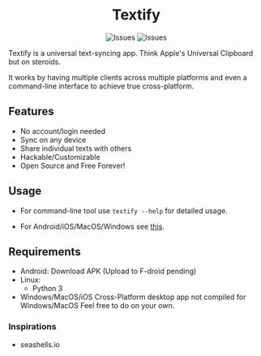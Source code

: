 <div align="center">

# Textify

</div>

<div align="center">

![Issues](https://img.shields.io/github/license/pspiagicw/textify?style=for-the-badge)
![Issues](https://img.shields.io/github/issues/pspiagicw/textify?style=for-the-badge)

</div>
Textify is a universal text-syncing app. Think Apple's Universal Clipboard but on steroids.

It works by having multiple clients across multiple platforms and even a command-line interface to achieve true cross-platform.

## Features
- No account/login needed
- Sync on any device
- Share individual texts with others
- Hackable/Customizable
- Open Source and Free Forever!
## Usage
- For command-line tool use `textify --help` for detailed usage.

- For Android/iOS/MacOS/Windows see [this](https://github.com).

## Requirements
- Android:
	Download APK (Upload to F-droid pending)
- Linux:
    - Python 3
- Windows/MacOS/iOS
   Cross-Platform desktop app not compiled for Windows/MacOS
   Feel free to do on your own.

### Inspirations
- seashells.io
